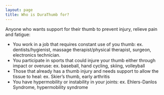 ```yaml
---
layout: page
title: Who is DuraThumb for? 
---
```


Anyone who wants support for their thumb to prevent injury, relieve pain and fatigue:
- You work in a job that requires constant use of you thumb: ex. dentists/hygienist, massage therapist/physical therapist, surgeon, electronics technician. 
- You participate in sports that could injure your thumb either through impact or overuse: ex. baseball, hand cycling, skiing, volleyball
- Those that already has a thumb injury and needs support to allow the tissue to heal: ex. Skier’s thumb, early arthritis
- You have hypermobility or instability in your joints: ex. Ehlers-Danlos Syndrome, hypermobility syndrome
